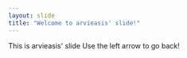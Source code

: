 ```yaml
---
layout: slide
title: "Welcome to arvieasis' slide!"
---
```

This is arvieasis' slide
Use the left arrow to go back!